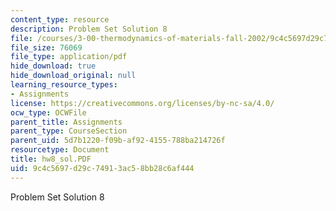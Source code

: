 ```yaml
---
content_type: resource
description: Problem Set Solution 8
file: /courses/3-00-thermodynamics-of-materials-fall-2002/9c4c5697d29c74913ac58bb28c6af444_hw8_sol.PDF
file_size: 76069
file_type: application/pdf
hide_download: true
hide_download_original: null
learning_resource_types:
- Assignments
license: https://creativecommons.org/licenses/by-nc-sa/4.0/
ocw_type: OCWFile
parent_title: Assignments
parent_type: CourseSection
parent_uid: 5d7b1220-f09b-af92-4155-788ba214726f
resourcetype: Document
title: hw8_sol.PDF
uid: 9c4c5697-d29c-7491-3ac5-8bb28c6af444
---
```

Problem Set Solution 8